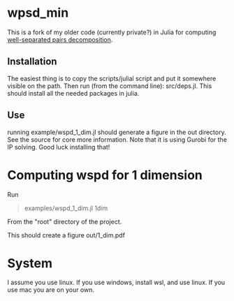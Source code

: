 # wpsd_min


This is a fork of my older code (currently private?) in Julia for computing 
[well-separated pairs decomposition](https://en.wikipedia.org/wiki/Well-separated_pair_decomposition).

Installation
------------
The easiest thing is to copy the scripts/julial script and put
it somewhere visible on the path. Then run (from the command line):
src/deps.jl. This should install all the needed packages in julia.


Use
---
running example/wspd_1_dim.jl should generate a figure in the out
directory. See the source for core more information. Note that it is
using Gurobi for the IP solving. Good luck installing that!


# Computing wspd for 1 dimension

Run 

> examples/wspd_1_dim.jl 1dim

From the "root" directory of the project.

This should create a figure out/1_dim.pdf

# System

I assume you use linux. If you use windows, install wsl, and use
linux. If you use mac you are on your own.


